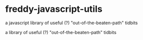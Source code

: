 # freddy-javascript-utils
a javascript library of useful (?) "out-of-the-beaten-path" tidbits

a library of useful (?) "out-of-the-beaten-path" tidbits
